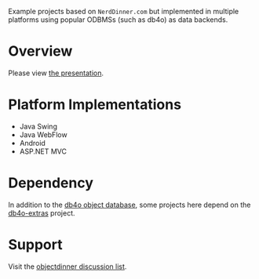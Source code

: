 Example projects based on `NerdDinner.com` but implemented in multiple platforms using popular ODBMSs (such as db4o) as data backends.

# Overview #

Please view [the presentation](http://code.google.com/p/objectdinner/downloads/detail?name=Accelerating%20Application%20Dev.pdf).

# Platform Implementations #

  * Java Swing
  * Java WebFlow
  * Android
  * ASP.NET MVC

# Dependency #

In addition to the [db4o object database](http://www.db4o.com), some projects here depend on the [db4o-extras](http://code.google.com/p/db4o-extras/) project.

# Support #

Visit the [objectdinner discussion list](http://groups.google.com/group/objectdinner).
